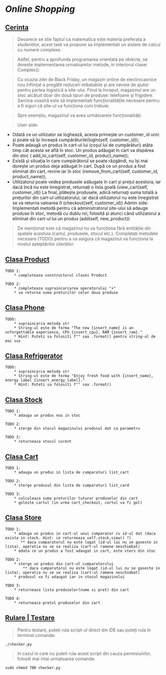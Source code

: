 # *Online Shopping*

## <ins>Cerinta</ins>

> Deoarece se stie faptul ca matematica este materia preferata a studentilor, acest task va propune sa implementati un sistem de calcul cu numere complexe.

> Astfel, pentru a aprofunda programarea orientata pe obiecte, se doreste implementarea urmatoarelor metode, in interiorul clasei Complex():

>Cu ocazia zilei de Black Friday, un magazin online de electrocasnice nou înființat a pregătit reduceri imbatabile și are nevoie de ajutor pentru partea logistică a site-ului. Fiind la început, magazinul are un stoc alcătuit doar din două tipuri de produse: telefoane și frigidere. Sarcina voastră este să implementati funcționalitățile necesare pentru a fi siguri că site-ul va funcționa cum trebuie.

>Spre exemplu, magazinul va avea următoarele funcționalități:

>User side:

* Odată ce un utilizator se loghează, acesta primește un customer_id unic și poate să își înceapă cumpărăturile(login(self, customer_id));
* Poate adaugă un produs în cart-ul lui (coșul lui de cumpărături) atâta timp cât acesta se află în stoc. Un produs adăugat în cart va dispărea din stoc ( add_to_cart(self, customer_id, product_name));
* Există și situația în care cumpărătorul se poate răzgândi, nu își mai dorește un produs deja adăugat în cart. După ce un produs a fost eliminat din cart, revine iar în stoc (remove_from_cart(self, customer_id, product_name));
* Utilizatorul poate vedea produsele adăugate în cart și prețul acestora, iar dacă încă nu este înregistrat, returnați o lista goală (view_cart(self, customer_id)) La final, plătește produsele, adică returnați suma totală a prețurilor din cart-ul utilizatorului, iar dacă utilizatorul nu este înregistrat se va returna valoarea 0 (checkout(self, customer_id))
Admin side: Implementati metodă pentru că administratorul site-ului să adauge produse în stoc, metodă cu dublu rol, folosită și atunci când utilizatorul a eliminat din cart-ul lui un produs (add(self, new_product))

>De menționat este că magazinul nu va funcționa fără entitățile din spatele acestuia (cartul, produsele, stocul etc.). Completați metodele necesare (TODO) pentru a va asigura că magazinul va funcționa la nivelul așteptărilor clienților.

## <ins>Clasa Product</ins>
```
TODO 1:
    * completeaza constructorul clasei Product

TODO 2:
    * completeaza supraincarcarea operatorului "+"
    * va returna suma preturilor celor doua produse
```
## <ins>Clasa Phone</ins>
```
TODO:
    * supraincarca metoda str
    * String-ul este de forma "The new {insert_name} is an unforgettable experience, CPU {insert_cpu}, RAM {insert_ram}."
    * Hint: Puteti sa folositi f"" sau .format() pentru string-ul de mai sus
```
## <ins>Clasa Refrigerator</ins>
```
TODO:
    * supraincarca metoda str
    * String-ul este de forma "Enjoy fresh food with {insert_name}, energy label {insert_energy_label}."
    * Hint: Puteti sa folositi f"" sau .format()
```
## <ins>Clasa Stock</ins>
```
TODO 1:
    * adauga un produs nou in stoc

TODO 2:
    * sterge din stocul magazinului produsul dat ca parametru

TODO 3:
    * returneaza stocul curent
```
## <ins>Clasa Cart</ins>
```
TODO 1:
    * adauga un produs in lista de cumparaturi list_cart

TODO 2:
    * sterge produsul din lista de cumparaturi list_card

TODO 3:
    * calculeaza suma preturilor tuturor produselor din cart
    * goleste cartul (in urma cart_checkout, cartul va fi gol)
```
## <ins>Clasa Store</ins>
```
TODO 1:
    * adauga un produs in cart-ul unui cumparator cu id-ul dat (daca exista in stock. Hint: ce returneaza self.stock.view() ?)
       ** daca cumparatorul nu este logat (id-ul lui nu se gaseste in lista), operatia nu se va realiza (cart-ul ramane neschimbat)
    * odata ce un produs a fost adaugat in cart, este sters din stoc

TODO 2:
    * sterge un produs din cart-ul cumparatorului
        ** daca cumparatorul nu este logat (id-ul lui nu se gaseste in lista), operatia nu se va realiza (cart-ul ramane neschimbat)
    * produsul va fi adaugat iar in stocul magazinului

TODO 3:
    * returneaza lista produselor(nume si pret) din cart

TODO 4:
    * returneaza pretul produselor din cart
```
## <ins>Rulare | Testare</ins>

> Pentru testare, puteți rula script-ul direct din IDE sau puteți rula în terminal comanda:

```
./checker.py
```

> In cazul in care nu puteti rula acest script din cauza permisiunilor, folositi mai intai urmatoarea comanda:

```
sudo chmod 700 checker.py
```